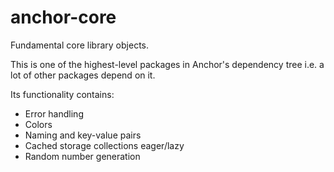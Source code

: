 # anchor-core

Fundamental core library objects.

This is one of the highest-level packages in Anchor's dependency tree i.e. a lot of other packages depend on it.

Its functionality contains:
- Error handling
- Colors
- Naming and key-value pairs
- Cached storage collections eager/lazy
- Random number generation
